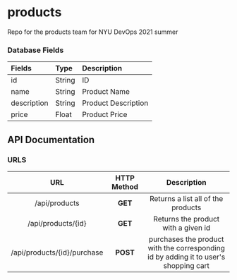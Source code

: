 # products
Repo for the products team for NYU DevOps 2021 summer

### Database  Fields
| Fields | Type | Description
| :--- | :--- | :--- |
| id | String | ID 
| name | String | Product Name
| description | String | Product Description
| price | Float | Product Price

## API Documentation
### URLS

 |                 URL                 | HTTP Method |                         Description                          |
| :---------------------------------: | :---------: | :----------------------------------------------------------: |
|              /api/products              |   **GET**   |              Returns a list all of the products              |
|           /api/products/{id}            |   **GET**   |             Returns the product with a given id              |
|       /api/products/{id}/purchase       |  **POST**   | purchases the product with the corresponding id by adding it to user's shopping cart |
